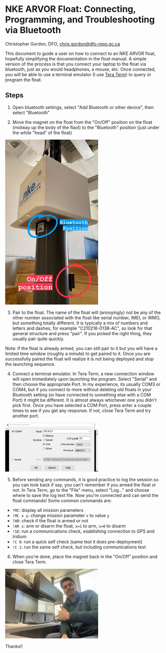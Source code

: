 # NKE ARVOR Float: Connecting, Programming, and Troubleshooting via Bluetooth

Christopher Gordon, DFO, [chris.gordon@dfo-mpo.gc.ca](mailto:chris.gordon@dfo-mpo.gc.ca)

This document to guide a user on how to connect to an NKE ARVOR float,
hopefully simplifying the documentation in the float manual. A simple version
of the process is that you connect your laptop to the float via bluetooth,
just as you would headphones, a mouse, etc. Once connected, you will be able to
use a terminal emulator (I use [Tera Term](https://ttssh2.osdn.jp/index.html.en))
to query or program the float.

## Steps

1. Open bluetooth settings, select "Add Bluetooth or other device", then select
"Bluetooth"

2. Move the magnet on the float from the "On/Off" position on the float (midway
up the body of the flaot) to the "Bluetooth" position (just under the white
"head" of the float)

<img src="../figures/arvor-bluetooth-guide/magnet_position.jpg" alt="magnet position" width="300"/>

3. Pair to the float. The name of the float will (annoyingly) not be any of the
other number associated with the float like serial number, IMEI, or WMO, but
something totally different. It is typically a mix of numbers and letters and
dashes, for example "C210216-0138-AC", so look for that general structure and
press "pair". If you picked the right thing, they usually pair quite quickly.

Note: if the float is already armed, you can still pair to it but you will have
a limited time window (roughly a minute) to get paired to it. Once you are
successfully paired the float will realize it is not being deployed and stop
the launching sequence.

4. Connect a terminal emulator. In Tera Term, a new connection window will open
immediately upon launching the program. Select "Serial" and then choose the
appropriate Port. In my experience, its usually COM3 or COM4, but if you
connect to more without deleting old floats in your Bluetooth setting (or have
connected to something else with a COM Port) it might be different. It is
almost always whichever one you didn't pick first. Once you have selected a COM
Port, press enter a couple times to see if you get any response. If not, close
Tera Term and try another port.

<img src="../figures/arvor-bluetooth-guide/teraterm.png" alt="tera term" width="300"/>

5. Before sending any commands, it is good practice to log the session so you 
can look back if say, you can't remember if you armed the float or not. In
Tera Term, go to the "File" menu, select "Log..." and choose where to save the
log text file. Now you're connected and can send the float commands! Some 
common commands are:

- `?MC`: display all mission parameters
- `!MC x y`: change mission parameter `x` to value `y`
- `?AR`: check if the float is armed or not
- `!AR x`: arm or disarm the float, `x=1` to arm, `x=0` to disarm
- `!SE`: run a communications check, esablishing connection to GPS and Iridium
- `!C 0`: run a quick self check (same test it does pre-deployment)
- `!C 1`: run the same self check, but including communications test

6. When you're done, place the magnet back in the "On/Off" position and close
Tera Term.

<img src="../figures/arvor-bluetooth-guide/chris.jpg" alt="great!!!" width="300"/>

Thanks!!
